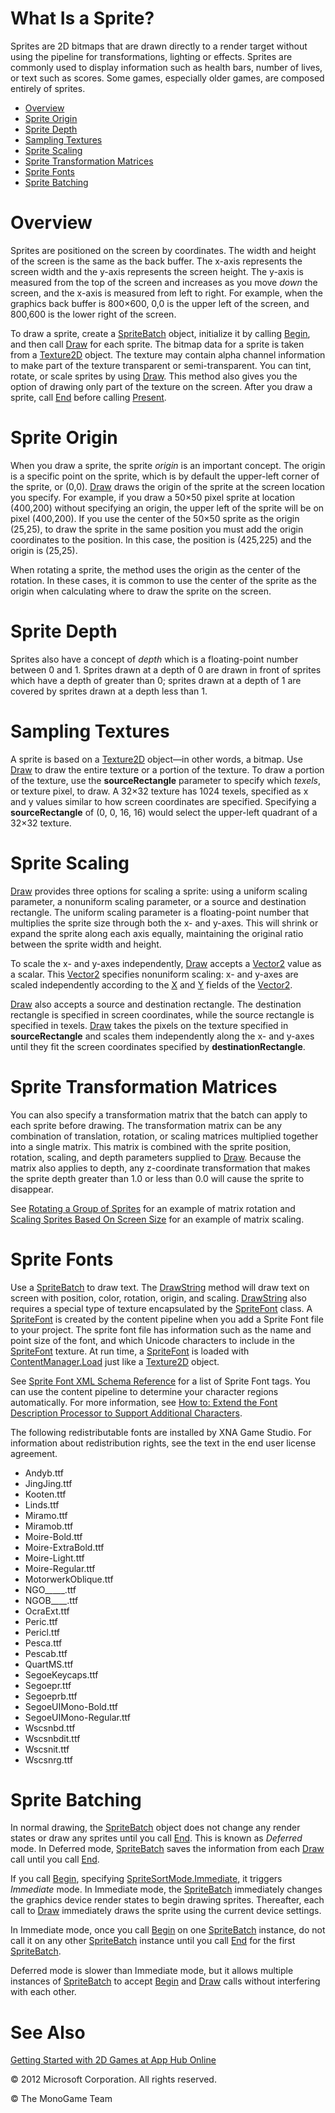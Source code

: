 

# What Is a Sprite?

Sprites are 2D bitmaps that are drawn directly to a render target without using the pipeline for transformations, lighting or effects. Sprites are commonly used to display information such as health bars, number of lives, or text such as scores. Some games, especially older games, are composed entirely of sprites.

*   [Overview](#Overview)
*   [Sprite Origin](#Origin)
*   [Sprite Depth](#Depth)
*   [Sampling Textures](#SourceRect)
*   [Sprite Scaling](#Scaling)
*   [Sprite Transformation Matrices](#Transformation)
*   [Sprite Fonts](#Fonts)
*   [Sprite Batching](#Batching)

# Overview

Sprites are positioned on the screen by coordinates. The width and height of the screen is the same as the back buffer. The x-axis represents the screen width and the y-axis represents the screen height. The y-axis is measured from the top of the screen and increases as you move _down_ the screen, and the x-axis is measured from left to right. For example, when the graphics back buffer is 800×600, 0,0 is the upper left of the screen, and 800,600 is the lower right of the screen.

To draw a sprite, create a [SpriteBatch](T_Microsoft_Xna_Framework_Graphics_SpriteBatch.md) object, initialize it by calling [Begin](O_M_Microsoft_Xna_Framework_Graphics_SpriteBatch_Begin.md), and then call [Draw](O_M_Microsoft_Xna_Framework_Graphics_SpriteBatch_Draw.md) for each sprite. The bitmap data for a sprite is taken from a [Texture2D](T_Microsoft_Xna_Framework_Graphics_Texture2D.md) object. The texture may contain alpha channel information to make part of the texture transparent or semi-transparent. You can tint, rotate, or scale sprites by using [Draw](O_M_Microsoft_Xna_Framework_Graphics_SpriteBatch_Draw.md). This method also gives you the option of drawing only part of the texture on the screen. After you draw a sprite, call [End](M_Microsoft_Xna_Framework_Graphics_SpriteBatch_End.md) before calling [Present](O_M_Microsoft_Xna_Framework_Graphics_GraphicsDevice_Present.md).

# Sprite Origin

When you draw a sprite, the sprite _origin_ is an important concept. The origin is a specific point on the sprite, which is by default the upper-left corner of the sprite, or (0,0). [Draw](O_M_Microsoft_Xna_Framework_Graphics_SpriteBatch_Draw.md) draws the origin of the sprite at the screen location you specify. For example, if you draw a 50×50 pixel sprite at location (400,200) without specifying an origin, the upper left of the sprite will be on pixel (400,200). If you use the center of the 50×50 sprite as the origin (25,25), to draw the sprite in the same position you must add the origin coordinates to the position. In this case, the position is (425,225) and the origin is (25,25).

When rotating a sprite, the method uses the origin as the center of the rotation. In these cases, it is common to use the center of the sprite as the origin when calculating where to draw the sprite on the screen.

# Sprite Depth

Sprites also have a concept of _depth_ which is a floating-point number between 0 and 1. Sprites drawn at a depth of 0 are drawn in front of sprites which have a depth of greater than 0; sprites drawn at a depth of 1 are covered by sprites drawn at a depth less than 1.

# Sampling Textures

A sprite is based on a [Texture2D](T_Microsoft_Xna_Framework_Graphics_Texture2D.md) object—in other words, a bitmap. Use [Draw](O_M_Microsoft_Xna_Framework_Graphics_SpriteBatch_Draw.md) to draw the entire texture or a portion of the texture. To draw a portion of the texture, use the **sourceRectangle** parameter to specify which _texels_, or texture pixel, to draw. A 32×32 texture has 1024 texels, specified as x and y values similar to how screen coordinates are specified. Specifying a **sourceRectangle** of (0, 0, 16, 16) would select the upper-left quadrant of a 32×32 texture.

# Sprite Scaling

[Draw](O_M_Microsoft_Xna_Framework_Graphics_SpriteBatch_Draw.md) provides three options for scaling a sprite: using a uniform scaling parameter, a nonuniform scaling parameter, or a source and destination rectangle. The uniform scaling parameter is a floating-point number that multiplies the sprite size through both the x- and y-axes. This will shrink or expand the sprite along each axis equally, maintaining the original ratio between the sprite width and height.

To scale the x- and y-axes independently, [Draw](O_M_Microsoft_Xna_Framework_Graphics_SpriteBatch_Draw.md) accepts a [Vector2](T_Microsoft_Xna_Framework_Vector2.md) value as a scalar. This [Vector2](T_Microsoft_Xna_Framework_Vector2.md) specifies nonuniform scaling: x- and y-axes are scaled independently according to the [X](F_Microsoft_Xna_Framework_Vector2_X.md) and [Y](F_Microsoft_Xna_Framework_Vector2_Y.md) fields of the [Vector2](T_Microsoft_Xna_Framework_Vector2.md).

[Draw](O_M_Microsoft_Xna_Framework_Graphics_SpriteBatch_Draw.md) also accepts a source and destination rectangle. The destination rectangle is specified in screen coordinates, while the source rectangle is specified in texels. [Draw](O_M_Microsoft_Xna_Framework_Graphics_SpriteBatch_Draw.md) takes the pixels on the texture specified in **sourceRectangle** and scales them independently along the x- and y-axes until they fit the screen coordinates specified by **destinationRectangle**.

# Sprite Transformation Matrices

You can also specify a transformation matrix that the batch can apply to each sprite before drawing. The transformation matrix can be any combination of translation, rotation, or scaling matrices multiplied together into a single matrix. This matrix is combined with the sprite position, rotation, scaling, and depth parameters supplied to [Draw](O_M_Microsoft_Xna_Framework_Graphics_SpriteBatch_Draw.md). Because the matrix also applies to depth, any z-coordinate transformation that makes the sprite depth greater than 1.0 or less than 0.0 will cause the sprite to disappear.

See [Rotating a Group of Sprites](2DGraphicsHowTo_Rotate_Sprite_Group.md) for an example of matrix rotation and [Scaling Sprites Based On Screen Size](2DGraphicsHowTo_Scale_Sprites_Matrix.md) for an example of matrix scaling.

# Sprite Fonts

Use a [SpriteBatch](T_Microsoft_Xna_Framework_Graphics_SpriteBatch.md) to draw text. The [DrawString](O_M_Microsoft_Xna_Framework_Graphics_SpriteBatch_DrawString.md) method will draw text on screen with position, color, rotation, origin, and scaling. [DrawString](O_M_Microsoft_Xna_Framework_Graphics_SpriteBatch_DrawString.md) also requires a special type of texture encapsulated by the [SpriteFont](T_Microsoft_Xna_Framework_Graphics_SpriteFont.md) class. A [SpriteFont](T_Microsoft_Xna_Framework_Graphics_SpriteFont.md) is created by the content pipeline when you add a Sprite Font file to your project. The sprite font file has information such as the name and point size of the font, and which Unicode characters to include in the [SpriteFont](T_Microsoft_Xna_Framework_Graphics_SpriteFont.md) texture. At run time, a [SpriteFont](T_Microsoft_Xna_Framework_Graphics_SpriteFont.md) is loaded with [ContentManager.Load](M_Microsoft_Xna_Framework_Content_ContentManager_Load``1.md) just like a [Texture2D](T_Microsoft_Xna_Framework_Graphics_Texture2D.md) object.

See [Sprite Font XML Schema Reference](CP_SpriteFontSchema.md) for a list of Sprite Font tags. You can use the content pipeline to determine your character regions automatically. For more information, see [How to: Extend the Font Description Processor to Support Additional Characters](CP_HowTo_ExtendFontProcessor.md).

The following redistributable fonts are installed by XNA Game Studio. For information about redistribution rights, see the text in the end user license agreement.

*   Andyb.ttf
*   JingJing.ttf
*   Kooten.ttf
*   Linds.ttf
*   Miramo.ttf
*   Miramob.ttf
*   Moire-Bold.ttf
*   Moire-ExtraBold.ttf
*   Moire-Light.ttf
*   Moire-Regular.ttf
*   MotorwerkOblique.ttf
*   NGO_____.ttf
*   NGOB____.ttf
*   OcraExt.ttf
*   Peric.ttf
*   Pericl.ttf
*   Pesca.ttf
*   Pescab.ttf
*   QuartMS.ttf
*   SegoeKeycaps.ttf
*   Segoepr.ttf
*   Segoeprb.ttf
*   SegoeUIMono-Bold.ttf
*   SegoeUIMono-Regular.ttf
*   Wscsnbd.ttf
*   Wscsnbdit.ttf
*   Wscsnit.ttf
*   Wscsnrg.ttf

# Sprite Batching

In normal drawing, the [SpriteBatch](T_Microsoft_Xna_Framework_Graphics_SpriteBatch.md) object does not change any render states or draw any sprites until you call [End](M_Microsoft_Xna_Framework_Graphics_SpriteBatch_End.md). This is known as _Deferred_ mode. In Deferred mode, [SpriteBatch](T_Microsoft_Xna_Framework_Graphics_SpriteBatch.md) saves the information from each [Draw](O_M_Microsoft_Xna_Framework_Graphics_SpriteBatch_Draw.md) call until you call [End](M_Microsoft_Xna_Framework_Graphics_SpriteBatch_End.md).

If you call [Begin](O_M_Microsoft_Xna_Framework_Graphics_SpriteBatch_Begin.md), specifying [SpriteSortMode.Immediate](T.md#SpriteSortMode_Microsoft_Xna_Framework_Graphics_SpriteSortMode.Immediate), it triggers _Immediate_ mode. In Immediate mode, the [SpriteBatch](T_Microsoft_Xna_Framework_Graphics_SpriteBatch.md) immediately changes the graphics device render states to begin drawing sprites. Thereafter, each call to [Draw](O_M_Microsoft_Xna_Framework_Graphics_SpriteBatch_Draw.md) immediately draws the sprite using the current device settings.

In Immediate mode, once you call [Begin](O_M_Microsoft_Xna_Framework_Graphics_SpriteBatch_Begin.md) on one [SpriteBatch](T_Microsoft_Xna_Framework_Graphics_SpriteBatch.md) instance, do not call it on any other [SpriteBatch](T_Microsoft_Xna_Framework_Graphics_SpriteBatch.md) instance until you call [End](M_Microsoft_Xna_Framework_Graphics_SpriteBatch_End.md) for the first [SpriteBatch](T_Microsoft_Xna_Framework_Graphics_SpriteBatch.md).

Deferred mode is slower than Immediate mode, but it allows multiple instances of [SpriteBatch](T_Microsoft_Xna_Framework_Graphics_SpriteBatch.md) to accept [Begin](O_M_Microsoft_Xna_Framework_Graphics_SpriteBatch_Begin.md) and [Draw](O_M_Microsoft_Xna_Framework_Graphics_SpriteBatch_Draw.md) calls without interfering with each other.

# See Also

[Getting Started with 2D Games at App Hub Online](http://go.microsoft.com/fwlink/?LinkId=128880)  

© 2012 Microsoft Corporation. All rights reserved.  

© The MonoGame Team